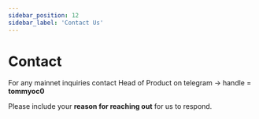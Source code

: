 ```yaml
---
sidebar_position: 12
sidebar_label: 'Contact Us'
---
```


# Contact

For any mainnet inquiries contact Head of Product on telegram -> handle = **tommyoc0** 

Please include your **reason for reaching out** for us to respond. 
